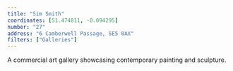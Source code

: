 ```yaml
---
title: "Sim Smith"
coordinates: [51.474811, -0.094295]
number: "27"
address: "6 Camberwell Passage, SE5 0AX"
filters: ["Galleries"]
---
```


A commercial art gallery showcasing contemporary painting and sculpture.
